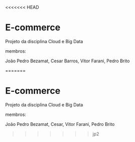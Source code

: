 <<<<<<< HEAD
# E-commerce
Projeto da disciplina Cloud e Big Data

membros:

João Pedro Bezamat,
Cesar Barros,
Vitor Farani,
Pedro Brito

=======
# E-commerce
Projeto da disciplina Cloud e Big Data

membros:

João Pedro Bezamat,
Cesar,
Vitor Farani,
Pedro Brito
>>>>>>> jp2
